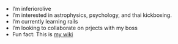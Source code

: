 - I’m inferiorolive
- I’m interested in astrophysics, psychology, and thai kickboxing. 
- I’m currently learning rails
- I’m looking to collaborate on prjects with my boss 
- Fun fact: This is <a href="https://en.wikipedia.org/wiki/Inferior_olivary_nucleus#:~:text=The%20inferior%20olivary%20nucleus%20(ION,regulate%20motor%20coordination%20and%20learning.">my wiki</a></li>
